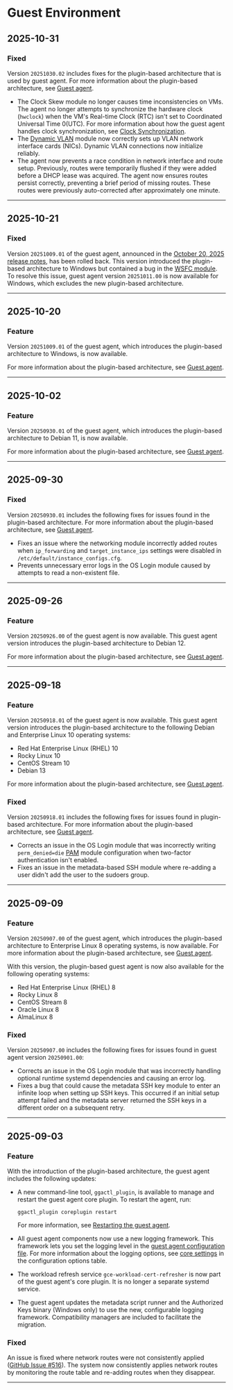 # Guest Environment

## 2025-10-31

### Fixed

Version `20251030.02` includes fixes for the plugin-based architecture that is used by guest agent. For more information about the plugin-based architecture, see [Guest agent](https://docs.cloud.google.com/compute/docs/images/guest-agent).

* The Clock Skew module no longer causes time inconsistencies on VMs. The agent no longer attempts to synchronize the hardware clock (`hwclock`) when the VM's Real-time Clock (RTC) isn't set to Coordinated Universal Time 0(UTC). For more information about how the guest agent handles clock synchronization, see [Clock Synchronization](https://docs.cloud.google.com/compute/docs/images/guest-agent-functions#clock-synchronization).
* The [Dynamic VLAN](https://docs.cloud.google.com/network-connectivity/docs/interconnect/how-to/dedicated/creating-vlan-attachments) module now correctly sets up VLAN network interface cards (NICs). Dynamic VLAN connections now initialize reliably.
* The agent now prevents a race condition in network interface and route setup. Previously, routes were temporarily flushed if they were added before a DHCP lease was acquired. The agent now ensures routes persist correctly, preventing a brief period of missing routes. These routes were previously auto-corrected after approximately one minute.

---
## 2025-10-21

### Fixed

Version `20251009.01` of the guest agent, announced in the [October 20, 2025 release notes](https://docs.cloud.google.com/compute/docs/images/guest-environment/release-notes#October_20_2025), has been rolled back. This version introduced the plugin-based architecture to Windows but contained a bug in the [WSFC module](https://docs.cloud.google.com/compute/docs/images/guest-agent-functions#windows-failover).
To resolve this issue, guest agent version `20251011.00` is now available for Windows, which excludes the new plugin-based architecture.

---
## 2025-10-20

### Feature

Version `20251009.01` of the guest agent, which introduces the plugin-based
architecture to Windows, is now available.

For more information about the plugin-based architecture, see
[Guest agent](https://cloud.google.com/compute/docs/images/guest-agent).

---
## 2025-10-02

### Feature

Version `20250930.01` of the guest agent, which introduces the plugin-based
architecture to Debian 11, is now available.

For more information about the plugin-based architecture, see
[Guest agent](https://cloud.google.com/compute/docs/images/guest-agent).

---
## 2025-09-30

### Fixed

Version `20250930.01` includes the following fixes for issues found in the
plugin-based architecture. For more information about the plugin-based
architecture, see [Guest agent](https://cloud.google.com/compute/docs/images/guest-agent).

* Fixes an issue where the networking module incorrectly added routes when
  `ip_forwarding` and `target_instance_ips` settings were disabled in `/etc/default/instance_configs.cfg`.
* Prevents unnecessary error logs in the OS Login module caused by attempts to
  read a non-existent file.

---
## 2025-09-26

### Feature

Version `20250926.00` of the guest agent is now available. This guest agent
version introduces the plugin-based architecture to Debian 12.

For more information about the plugin-based architecture, see
[Guest agent](https://cloud.google.com/compute/docs/images/guest-agent).

---
## 2025-09-18

### Feature

Version `20250918.01` of the guest agent is now available. This guest agent
version introduces the plugin-based architecture to the following Debian and
Enterprise Linux 10 operating systems:

* Red Hat Enterprise Linux (RHEL) 10
* Rocky Linux 10
* CentOS Stream 10
* Debian 13

For more information about the plugin-based architecture, see
[Guest agent](https://cloud.google.com/compute/docs/images/guest-agent).

### Fixed

Version `20250918.01` includes the following fixes for issues found in
plugin-based architecture. For more information about the plugin-based
architecture, see [Guest agent](https://cloud.google.com/compute/docs/images/guest-agent).

* Corrects an issue in the OS Login module that was incorrectly writing `perm_denied=die`
  [PAM](https://en.wikipedia.org/wiki/Pluggable_Authentication_Module) module
  configuration when two-factor authentication isn't enabled.
* Fixes an issue in the metadata-based SSH module where re-adding a user didn't
  add the user to the sudoers group.

---
## 2025-09-09

### Feature

Version `20250907.00` of the guest agent, which introduces the plugin-based
architecture to Enterprise Linux 8 operating systems, is now available. For more
information about the plugin-based architecture, see [Guest agent](https://cloud.google.com/compute/docs/images/guest-agent).

With this version, the plugin-based guest agent is now also available for the
following operating systems:

* Red Hat Enterprise Linux (RHEL) 8
* Rocky Linux 8
* CentOS Stream 8
* Oracle Linux 8
* AlmaLinux 8

### Fixed

Version `20250907.00` includes the following fixes for issues found in guest
agent version `20250901.00`:

* Corrects an issue in the OS Login module that was incorrectly handling
  optional runtime systemd dependencies and causing an error log.
* Fixes a bug that could cause the metadata SSH key module to enter an infinite
  loop when setting up SSH keys. This occurred if an initial setup attempt failed
  and the metadata server returned the SSH keys in a different order on a
  subsequent retry.

---
## 2025-09-03

### Feature

With the introduction of the plugin-based architecture, the guest agent includes
the following updates:

* A new command-line tool, `ggactl_plugin`, is available to manage and restart
  the guest agent core plugin. To restart the agent, run:

  ```
  ggactl_plugin coreplugin restart

  ```

  For more information, see [Restarting the guest agent](https://cloud.google.com/compute/docs/images/manage-guest-agent#restart-guest-agent).
* All guest agent components now use a new logging framework. This framework
  lets you set the logging level in the
  [guest agent configuration file](https://cloud.google.com/compute/docs/images/manage-guest-agent#update-guest-agent-config).
  For more information about the logging options, see [core settings](https://cloud.google.com/compute/docs/images/manage-guest-agent#core)
  in the configuration options table.
* The workload refresh service `gce-workload-cert-refresher` is now part of the
  guest agent's core plugin. It is no longer a separate systemd service.
* The guest agent updates the metadata script runner and the Authorized Keys
  binary (Windows only) to use the new, configurable logging framework.
  Compatibility managers are included to facilitate the migration.

### Fixed

An issue is fixed where network routes were not consistently applied
([GitHub Issue #516](https://github.com/GoogleCloudPlatform/guest-agent/issues/516)).
The system now consistently applies network routes by monitoring the route table
and re-adding routes when they disappear.

---

